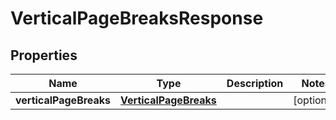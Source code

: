
# VerticalPageBreaksResponse

## Properties
Name | Type | Description | Notes
------------ | ------------- | ------------- | -------------
**verticalPageBreaks** | [**VerticalPageBreaks**](VerticalPageBreaks.md) |  |  [optional]



